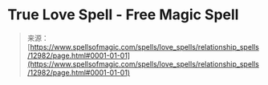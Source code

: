 <!--yml

category: 未分类

date: 2024-06-12 18:51:03

-->

# True Love Spell - Free Magic Spell

> 来源：[https://www.spellsofmagic.com/spells/love_spells/relationship_spells/12982/page.html#0001-01-01](https://www.spellsofmagic.com/spells/love_spells/relationship_spells/12982/page.html#0001-01-01)
